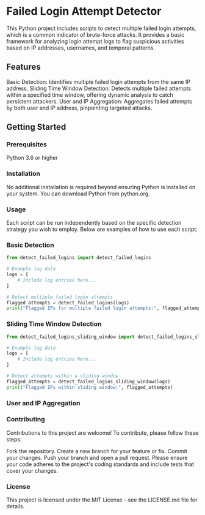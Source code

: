 # Failed Login Attempt Detector
This Python project includes scripts to detect multiple failed login attempts, which is a common indicator of brute-force attacks. It provides a basic framework for analyzing login attempt logs to flag suspicious activities based on IP addresses, usernames, and temporal patterns.

## Features
Basic Detection: Identifies multiple failed login attempts from the same IP address.
Sliding Time Window Detection: Detects multiple failed attempts within a specified time window, offering dynamic analysis to catch persistent attackers.
User and IP Aggregation: Aggregates failed attempts by both user and IP address, pinpointing targeted attacks.
## Getting Started
### Prerequisites
Python 3.6 or higher
### Installation
No additional installation is required beyond ensuring Python is installed on your system. You can download Python from python.org.

### Usage
Each script can be run independently based on the specific detection strategy you wish to employ. Below are examples of how to use each script:

### Basic Detection
```python
from detect_failed_logins import detect_failed_logins

# Example log data
logs = [
    # Include log entries here...
]

# Detect multiple failed login attempts
flagged_attempts = detect_failed_logins(logs)
print("Flagged IPs for multiple failed login attempts:", flagged_attempts)
```
### Sliding Time Window Detection
```python
from detect_failed_logins_sliding_window import detect_failed_logins_sliding_window

# Example log data
logs = [
    # Include log entries here...
]

# Detect attempts within a sliding window
flagged_attempts = detect_failed_logins_sliding_window(logs)
print("Flagged IPs within sliding window:", flagged_attempts)
```
### User and IP Aggregation



### Contributing
Contributions to this project are welcome! To contribute, please follow these steps:

Fork the repository.
Create a new branch for your feature or fix.
Commit your changes.
Push your branch and open a pull request.
Please ensure your code adheres to the project's coding standards and include tests that cover your changes.

### License
This project is licensed under the MIT License - see the LICENSE.md file for details.
